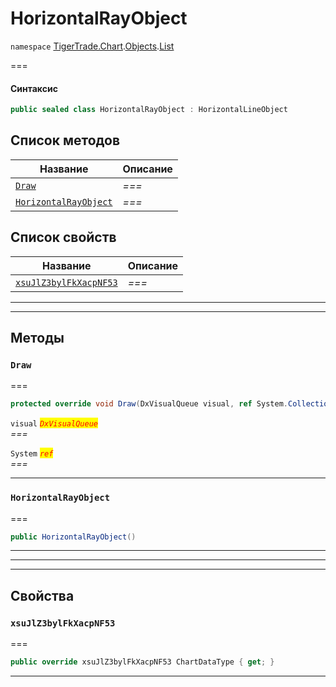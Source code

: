 # HorizontalRayObject

`namespace` [TigerTrade.Chart](../../../../).[Objects](../).[List](./)

\===

#### Синтаксис

```csharp
public sealed class HorizontalRayObject : HorizontalLineObject
```

## Список методов

| Название                                                                      | Описание |
| ----------------------------------------------------------------------------- | -------- |
| [`Draw`](horizontalrayobject.cs.md#method-draw)                               | _===_    |
| [`HorizontalRayObject`](horizontalrayobject.cs.md#method-horizontalrayobject) | _===_    |

## Список свойств

| Название                                                                          | Описание |
| --------------------------------------------------------------------------------- | -------- |
| [`xsuJlZ3bylFkXacpNF53`](horizontalrayobject.cs.md#property-xsujlz3bylfkxacpnf53) | _===_    |

***

***

## Методы

### `Draw` <a href="#method-draw" id="method-draw"></a>

\===

```csharp
protected override void Draw(DxVisualQueue visual, ref System.Collections.Generic.List<ObjectLabelInfo> labels)
```

`visual` _<mark style="color:red;">`DxVisualQueue`</mark>_\
_===_

`System` _<mark style="color:red;">`ref`</mark>_\
_===_

***

### `HorizontalRayObject` <a href="#method-horizontalrayobject" id="method-horizontalrayobject"></a>

\===

```csharp
public HorizontalRayObject()
```

***

***

***

## Свойства

### `xsuJlZ3bylFkXacpNF53` <a href="#property-xsujlz3bylfkxacpnf53" id="property-xsujlz3bylfkxacpnf53"></a>

\===

```csharp
public override xsuJlZ3bylFkXacpNF53 ChartDataType { get; }
```

***
